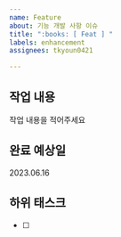 ```yaml
---
name: Feature
about: 기능 개발 사항 이슈
title: ":books: [ Feat ] "
labels: enhancement
assignees: tkyoun0421

---
```


## 작업 내용
작업 내용을 적어주세요

## 완료 예상일
2023.06.16

## 하위 태스크
- [ ]
